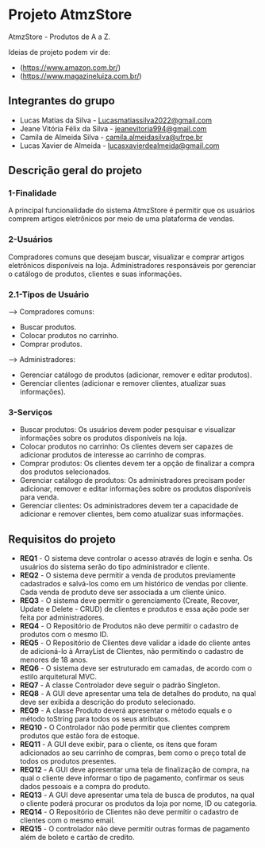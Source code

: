 # Projeto AtmzStore
AtmzStore - Produtos de A a Z.

Ideias de projeto podem vir de: 
 * (https://www.amazon.com.br/)
 * (https://www.magazineluiza.com.br/)


## Integrantes do grupo 
 * Lucas Matias da Silva - Lucasmatiassilva2022@gmail.com
 * Jeane Vitória Félix da Silva - jeanevitoria994@gmail.com
 * Camila de Almeida Silva - camila.almeidasilva@ufrpe.br 
 * Lucas Xavier de Almeida - lucasxavierdealmeida@gmail.com

## Descrição geral do projeto 

<h3>1-Finalidade</h3>

A principal funcionalidade do sistema AtmzStore é permitir que os usuários comprem artigos eletrônicos por meio de uma plataforma de vendas.

<h3>2-Usuários</h3> 
Compradores comuns que desejam buscar, visualizar e comprar artigos eletrônicos disponíveis na loja.
Administradores responsáveis por gerenciar o catálogo de produtos, clientes e suas informações.

<h3>2.1-Tipos de Usuário</h3> 

--> Compradores comuns:

- Buscar produtos.
- Colocar produtos no carrinho.
- Comprar produtos.

--> Administradores:

- Gerenciar catálogo de produtos (adicionar, remover e editar produtos).
- Gerenciar clientes (adicionar e remover clientes, atualizar suas informações).

<h3>3-Serviços</h3>

- Buscar produtos: Os usuários devem poder pesquisar e visualizar informações sobre os produtos disponíveis na loja.
- Colocar produtos no carrinho: Os clientes devem ser capazes de adicionar produtos de interesse ao carrinho de compras.
- Comprar produtos: Os clientes devem ter a opção de finalizar a compra dos produtos selecionados.
- Gerenciar catálogo de produtos: Os administradores precisam poder adicionar, remover e editar informações sobre os produtos disponíveis para venda.
- Gerenciar clientes: Os administradores devem ter a capacidade de adicionar e remover clientes, bem como atualizar suas informações.

## Requisitos do projeto

* **REQ1** - O sistema deve controlar o acesso através de login e senha. Os usuários do sistema serão do tipo administrador e cliente.
* **REQ2** - O sistema deve permitir a venda de produtos previamente cadastrados e salvá-los como em um histórico de vendas por cliente. Cada venda de produto deve ser associada a um cliente único.
* **REQ3** - O sistema deve permitir o gerenciamento (Create, Recover, Update e Delete - CRUD) de clientes e produtos e essa ação pode ser feita por administradores.
* **REQ4** - O Repositório de Produtos não deve permitir o  cadastro de produtos com o mesmo ID.
* **REQ5** - O Repositório de Clientes deve validar a idade do cliente antes de adicioná-lo à ArrayList de Clientes, não permitindo o cadastro de menores de 18 anos.
* **REQ6** - O sistema deve ser estruturado em camadas, de acordo com o estilo arquitetural MVC.
* **REQ7** - A classe Controlador deve seguir o padrão Singleton.
* **REQ8** - A GUI deve apresentar uma tela de detalhes do produto, na qual deve ser exibida a descrição do produto selecionado.
* **REQ9** - A classe Produto deverá apresentar o método equals e o método toString para todos os seus atributos.
* **REQ10** - O Controlador não pode permitir que clientes comprem produtos que estão fora de estoque.
* **REQ11** - A GUI deve exibir, para o cliente, os ítens que foram adicionados ao seu carrinho de compras, bem como o preço total de todos os produtos presentes.
* **REQ12** - A GUI deve apresentar uma tela de finalização de compra, na qual o cliente deve informar o tipo de pagamento, confirmar os seus dados pessoais e a compra do produto.
* **REQ13** - A GUI deve apresentar uma tela de busca de produtos, na qual o cliente poderá procurar os produtos da loja por nome, ID ou categoria.
* **REQ14** - O Repositório de Clientes não deve permitir o cadastro de clientes com o mesmo email.
* **REQ15** - O controlador não deve permitir outras formas de pagamento além de boleto e cartão de credito.
